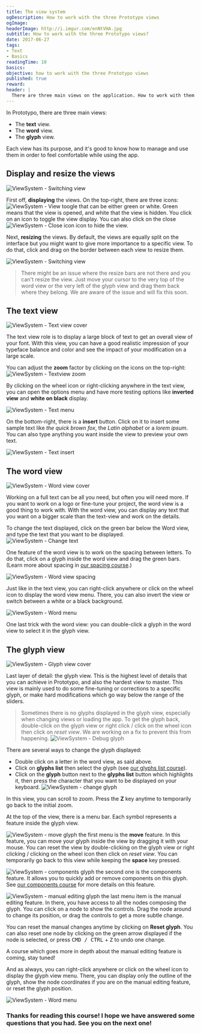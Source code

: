 ```yaml
---
title: The view system
ogDescription: How to work with the three Prototypo views
ogImage:
headerImage: http://i.imgur.com/enNtVHA.jpg
subtitle: How to work with the three Prototypo views?
date: 2017-06-27
tags:
- Text
- Basics
readingTime: 10
basics:
objective: how to work with the three Prototypo views
published: true
reward:
header: |
  There are three main views on the application. How to work with them and use them correctly? Let's see.
---
```


In Prototypo, there are three main views:
* The **text** view.
* The **word** view.
* The **glyph** view.

Each view has its purpose, and it's good to know how to manage and use them in order to feel comfortable while using the app.

## Display and resize the views
![ViewSystem - Switching view](viewsystem-switchingview.gif)

First off, **displaying** the views. On the top-right, there are three icons:  ![ViewSystem - View toogle](viewsystem-viewtoogle.jpg) that can be either green or white. Green means that the view is opened, and white that the view is hidden. You click on an icon to toggle the view display.
You can also click on the close ![ViewSystem - Close icon](viewsystem-closeicon.jpg) icon to hide the view.

Next, **resizing** the views. By default, the views are equally split on the interface but you might want to give more importance to a specific view.
To do that, click and drag on the border between each view to resize them.

![ViewSystem - Switching view](viewsystem-resizeview.gif)


> There might be an issue where the resize bars are not there and you can't resize the view.
> Just move your cursor to the very top of the word view or the very left of the glyph view and drag them back where they belong.
> We are aware of the issue and will fix this soon.

## The text view
![ViewSystem - Text view cover](viewsystem-textviewcover.jpg)

The text view role is to display a large block of text to get an overall view of your font.
With this view, you can have a good realistic impression of your typeface balance and color and see the impact of your modification on a large scale.

You can adjust the **zoom** factor by clicking on the icons on the top-right: ![ViewSystem - Textview zoom](viewsystem-rezize.jpg)

By clicking on the wheel icon or right-clicking anywhere in the text view, you can open the options menu and have more testing options like **inverted view** and **white on black** display.

![ViewSystem - Text menu](viewsystem-textmenu.jpg)

On the bottom-right, there is a **insert** button. Click on it to insert some sample text like *the quick brown fox*, the *Latin alphabet* or a *lorem ipsum*.
You can also type anything you want inside the view to preview your own text.

![ViewSystem - Text insert](viewsystem-insertmenu.jpg)

## The word view
![ViewSystem - Word view cover](viewsystem-wordviewcover.jpg)

Working on a full text can be all you need, but often you will need more. If you want to work on a logo or fine-tune your project, the word view is a good thing to work with. With the word view, you can display any text that you want on a bigger scale than the text-view and work on the details.

To change the text displayed, click on the green bar below the Word view, and type the text that you want to be displayed.
![ViewSystem - Change text](viewsystem-wordviewchangetext.gif)

One feature of the word view is to work on the spacing between letters. To do that, click on a glyph inside the word view and drag the green bars.
(Learn more about spacing in [our spacing course](/academy/course/Handling-the-spacing-in-Prototypo).)

![ViewSystem - Word view spacing](viewsystem-wordspacing.jpg)

Just like in the text view, you can right-click anywhere or click on the wheel icon to display the word view menu. There, you can also invert the view or switch between a white or a black background.

![ViewSystem - Word menu](viewsystem-wordmenu.jpg)

One last trick with the word view: you can double-click a glyph in the word view to select it in the glyph view.

## The glyph view
![ViewSystem - Glyph view cover](viewsystem-wordviewcover.jpg)

Last layer of detail: the glyph view. This is the highest level of details that you can achieve in Prototypo, and also the hardest view to master.
This view is mainly used to do some fine-tuning or corrections to a specific glyph, or make hard modifications which go way below the range of the sliders.

> Sometimes there is no glyphs displayed in the glyph view, especially when changing views or loading the app.
> To get the glyph back, double-click on the glyph view or right click / click on the wheel icon then click on *reset view*.
> We are working on a fix to prevent this from happening.
![ViewSystem - Debug glyph](viewsystem-debugglyph.gif)

There are several ways to change the glyph displayed:
* Double click on a letter in the word view, as said above.
* Click on **glyphs list** then select the glyph (see [our glyphs list course](/academy/course/Using-the-glyphs-list)).
* Click on the **glyph** button next to the **glyphs list** button which highlights it, then press the character that you want to be displayed on your keyboard.
![ViewSystem - change glyph](viewsystem-glyphviewchangeglyph.gif)

In this view, you can scroll to zoom. Press the **Z** key anytime to temporarily go back to the initial zoom.

At the top of the view, there is a menu bar. Each symbol represents a feature inside the glyph view.

![ViewSystem - move glyph](viewsystem-move.jpg) the first menu is the **move** feature. In this feature, you can move your glyph inside the view by dragging it with your mouse. You can reset the view by double-clicking on the glyph view or right clicking / clicking on the wheel icon then click on *reset view*.
You can temporarily go back to this view while keeping the **space** key pressed.

![ViewSystem - components glyph](viewsystem-components.jpg) the second one is the components feature. It allows you to quickly add or remove components on this glyph. See [our components course](/academy/course/Using-components) for more details on this feature.

![ViewSystem - manual editing glyph](viewsystem-manualedit.jpg) the last menu item is the manual editing feature. In there, you have access to all the nodes composing the glyph. You can click on a node to show the controls.
Drag the node around to change its position, or drag the controls to get a more subtle change.

You can reset the manual changes anytime by clicking on **Reset glyph**. You can also reset one node by clicking on the green arrow displayed if the node is selected, or press <kbd>CMD / CTRL</kbd> + <kbd>Z</kbd> to undo one change.

A course which goes more in depth about the manual editing feature is coming, stay tuned!

And as always, you can right-click anywhere or click on the wheel icon to display the glyph view menu. There, you can display only the outline of the glyph, show the node coordinates if you are on the manual editing feature, or reset the glyph position.

![ViewSystem - Word menu](viewsystem-glyphmenu.jpg)

### Thanks for reading this course! I hope we have answered some questions that you had. See you on the next one!

